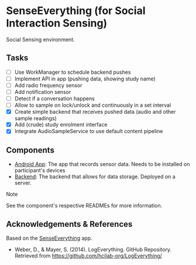 # SenseEverything (for Social Interaction Sensing)
Social Sensing environment.

## Tasks
- [ ] Use WorkManager to schedule backend pushes
- [ ] Implement API in app (pushing data, showing study name)
- [ ] Add radio frequency sensor
- [ ] Add notification sensor
- [ ] Detect if a conversation happens
- [ ] Allow to sample on lock/unlock and continuously in a set interval
- [x] Create simple backend that receives pushed data (audio and other sample readings)
- [x] Add (crude) study enrolment interface
- [x] Integrate AudioSampleService to use default content pipeline

## Components
* [Android App](app-android): The app that records sensor data. Needs to be installed on participant's devices
* [Backend](backend): The backend that allows for data storage. Deployed on a server.

> [!NOTE]  
> See the component's respective READMEs for more information.

## Acknowledgements & References
Based on the [SenseEverything](https://github.com/mimuc/SenseEverything) app.

* Weber, D., & Mayer, S. (2014). LogEverything. GitHub Repository. Retrieved from https://github.com/hcilab-org/LogEverything/